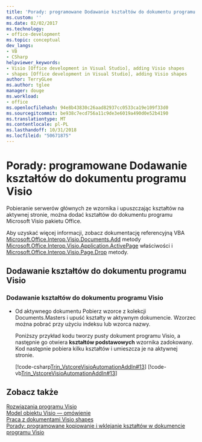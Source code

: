 ```yaml
---
title: 'Porady: programowane Dodawanie kształtów do dokumentu programu Visio'
ms.custom: ''
ms.date: 02/02/2017
ms.technology:
- office-development
ms.topic: conceptual
dev_langs:
- VB
- CSharp
helpviewer_keywords:
- Visio [Office development in Visual Studio], adding Visio shapes
- shapes [Office development in Visual Studio], adding Visio shapes
author: TerryGLee
ms.author: tglee
manager: douge
ms.workload:
- office
ms.openlocfilehash: 94e8b43830c26aad82937cc0533ca19e109f33d0
ms.sourcegitcommit: be938c7ecd756a11c9de3e6019a490d0e52b4190
ms.translationtype: MT
ms.contentlocale: pl-PL
ms.lasthandoff: 10/31/2018
ms.locfileid: "50671875"
---
```

# <a name="how-to-programmatically-add-shapes-to-a-visio-document"></a>Porady: programowane Dodawanie kształtów do dokumentu programu Visio
  Pobieranie serwerów głównych ze wzornika i upuszczając kształtów na aktywnej stronie, można dodać kształtów do dokumentu programu Microsoft Visio pakietu Office.  
  
 Aby uzyskać więcej informacji, zobacz dokumentację referencyjną VBA [Microsoft.Office.Interop.Visio.Documents.Add](/office/vba/api/Visio.Documents.Add) metody [Microsoft.Office.Interop.Visio.Application.ActivePage](/office/vba/api/Visio.Application.ActivePage) właściwości i [Microsoft.Office.Interop.Visio.Page.Drop](/office/vba/api/Visio.Page.Drop) metody.  
  
## <a name="add-shapes-to-a-visio-document"></a>Dodawanie kształtów do dokumentu programu Visio  
  
### <a name="to-add-shapes-to-a-visio-document"></a>Dodawanie kształtów do dokumentu programu Visio  
  
-   Od aktywnego dokumentu Pobierz wzorce z kolekcji Documents.Masters i upuść kształty w aktywnym dokumencie. Wzorzec można pobrać przy użyciu indeksu lub wzorca nazwy.  
  
     Poniższy przykład kodu tworzy pusty dokument programu Visio, a następnie go otwiera **kształtów podstawowych** wzornika zadokowany. Kod następnie pobiera kilku kształtów i umieszcza je na aktywnej stronie.  
  
     [!code-csharp[Trin_VstcoreVisioAutomationAddIn#13](../vsto/codesnippet/CSharp/trin_vstcorevisioautomationaddin/ThisAddIn.cs#13)]
     [!code-vb[Trin_VstcoreVisioAutomationAddIn#13](../vsto/codesnippet/VisualBasic/trin_vstcorevisioautomationaddin/ThisAddIn.vb#13)]  
  
## <a name="see-also"></a>Zobacz także  
 [Rozwiązania programu Visio](../vsto/visio-solutions.md)   
 [Model obiektu Visio ― omówienie](../vsto/visio-object-model-overview.md)   
 [Praca z dokumentami Visio shapes](../vsto/working-with-visio-shapes.md)   
 [Porady: programowane kopiowanie i wklejanie kształtów w dokumencie programu Visio](../vsto/how-to-programmatically-copy-and-paste-shapes-in-a-visio-document.md)  
  
  